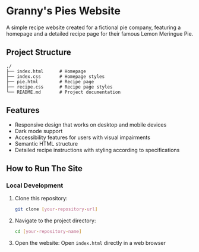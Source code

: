 # Granny's Pies Website

A simple recipe website created for a fictional pie company, featuring a homepage and a detailed recipe page for their famous Lemon Meringue Pie.

## Project Structure

```
./
├── index.html      # Homepage
├── index.css       # Homepage styles
├── pie.html        # Recipe page
├── recipe.css      # Recipe page styles
└── README.md       # Project documentation
```

## Features

- Responsive design that works on desktop and mobile devices
- Dark mode support
- Accessibility features for users with visual impairments
- Semantic HTML structure
- Detailed recipe instructions with styling according to specifications

## How to Run The Site

### Local Development

1. Clone this repository:
   ```bash
   git clone [your-repository-url]
   ```

2. Navigate to the project directory:
   ```bash
   cd [your-repository-name]
   ```

3. Open the website: Open `index.html` directly in a web browser